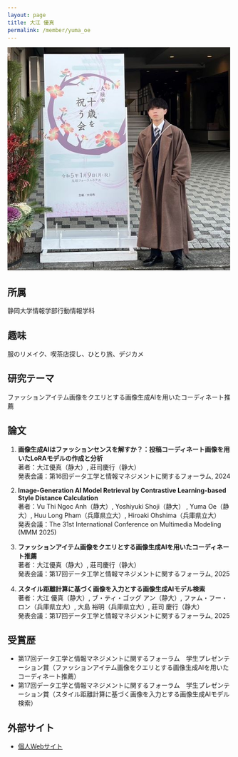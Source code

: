 ```yaml
---
layout: page
title: 大江 優真
permalink: /member/yuma_oe
---
```


![写真](/assets/img/members/yuma_oe.jpg "大江")

## 所属
静岡大学情報学部行動情報学科

## 趣味
服のリメイク、喫茶店探し、ひとり旅、デジカメ

## 研究テーマ
ファッションアイテム画像をクエリとする画像生成AIを用いたコーディネート推薦

## 論文
1. **画像生成AIはファッションセンスを解すか？：投稿コーディネート画像を用いたLoRAモデルの作成と分析**  
著者：大江優真（静大）, 莊司慶行（静大）  
発表会議：第16回データ工学と情報マネジメントに関するフォーラム, 2024

2. **Image-Generation AI Model Retrieval by Contrastive Learning-based Style Distance Calculation**  
著者：Vu Thi Ngoc Anh（静大）, Yoshiyuki Shoji（静大） , Yuma Oe（静大）, Huu Long Pham（兵庫県立大）, Hiroaki Ohshima（兵庫県立大）  
発表会議：The 31st International Conference on Multimedia Modeling (MMM 2025)

3. **ファッションアイテム画像をクエリとする画像生成AIを用いたコーディネート推薦**  
著者：大江優真（静大）, 莊司慶行（静大）  
発表会議：第17回データ工学と情報マネジメントに関するフォーラム, 2025

4. **スタイル距離計算に基づく画像を入力とする画像生成AIモデル検索**  
著者：大江 優真（静大）, ブ・ティ・ゴッグ アン（静大）, ファム・フー・ロン（兵庫県立大）, 大島 裕明（兵庫県立大）, 莊司 慶行（静大）  
発表会議：第17回データ工学と情報マネジメントに関するフォーラム, 2025

## 受賞歴  
* 第17回データ工学と情報マネジメントに関するフォーラム　学生プレゼンテーション賞（ファッションアイテム画像をクエリとする画像生成AIを用いたコーディネート推薦）  
* 第17回データ工学と情報マネジメントに関するフォーラム　学生プレゼンテーション賞（スタイル距離計算に基づく画像を入力とする画像生成AIモデル検索）

## 外部サイト
* [個人Webサイト](https://kodhrt.github.io/)